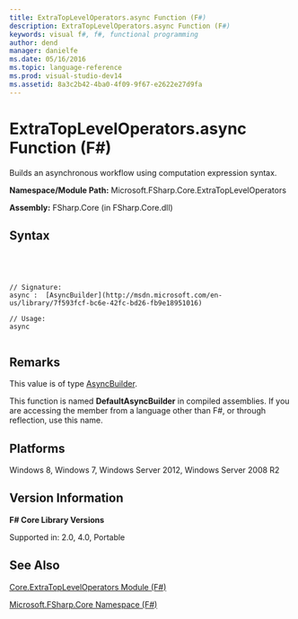 ```yaml
---
title: ExtraTopLevelOperators.async Function (F#)
description: ExtraTopLevelOperators.async Function (F#)
keywords: visual f#, f#, functional programming
author: dend
manager: danielfe
ms.date: 05/16/2016
ms.topic: language-reference
ms.prod: visual-studio-dev14
ms.assetid: 8a3c2b42-4ba0-4f09-9f67-e2622e27d9fa 
---
```


# ExtraTopLevelOperators.async Function (F#)

Builds an asynchronous workflow using computation expression syntax.

**Namespace/Module Path:** Microsoft.FSharp.Core.ExtraTopLevelOperators

**Assembly:** FSharp.Core (in FSharp.Core.dll)


## Syntax



```




// Signature:
async :  [AsyncBuilder](http://msdn.microsoft.com/en-us/library/7f593fcf-bc6e-42fc-bd26-fb9e18951016)

// Usage:
async


```





## Remarks
This value is of type [AsyncBuilder](http://msdn.microsoft.com/en-us/library/7f593fcf-bc6e-42fc-bd26-fb9e18951016).

This function is named **DefaultAsyncBuilder** in compiled assemblies. If you are accessing the member from a language other than F#, or through reflection, use this name.


## Platforms
Windows 8, Windows 7, Windows Server 2012, Windows Server 2008 R2


## Version Information
**F# Core Library Versions**

Supported in: 2.0, 4.0, Portable




## See Also
[Core.ExtraTopLevelOperators Module &#40;F&#35;&#41;](Core.ExtraTopLevelOperators-Module-%5BFSharp%5D.md)

[Microsoft.FSharp.Core Namespace &#40;F&#35;&#41;](Microsoft.FSharp.Core-Namespace-%5BFSharp%5D.md)

